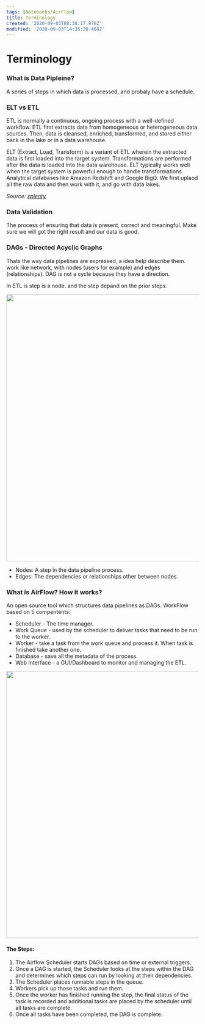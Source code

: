 ```yaml
---
tags: [Notebooks/AirFlow]
title: Terminology
created: '2020-09-03T08:38:17.976Z'
modified: '2020-09-03T14:35:28.408Z'
---
```


# Terminology

### What is Data Pipleine?

A series of steps in which data is processed, and probaly have a schedule.

### ELT vs ETL

ETL is normally a continuous, ongoing process with a well-defined workflow. ETL first extracts data from homogeneous or heterogeneous data sources. Then, data is cleansed, enriched, transformed, and stored either back in the lake or in a data warehouse.

ELT (Extract, Load, Transform) is a variant of ETL wherein the extracted data is first loaded into the target system. Transformations are performed after the data is loaded into the data warehouse. ELT typically works well when the target system is powerful enough to handle transformations. Analytical databases like Amazon Redshift and Google BigQ. We first uplaod all the raw data and then work with it, and go with data lakes.

*Source: [xplenty](https://www.xplenty.com/blog/etl-vs-elt/)*


### Data Validation

The process of ensuring that data is present, correct and meaningful. Make sure we will got the right result and our data is good.


### DAGs - Directed Acyclic Graphs

Thats the way data pipelines are expressed, a idea help describe them. work like network, with nodes (users for example) and edges (relationships). DAG is not a cycle because they have a direction.

In ETL is step is a node. and the step depand on the prior steps.

<p align="center">
  <img src="https://video.udacity-data.com/topher/2019/February/5c5f5b00_capture/capture.png" width="700">
</p>

* Nodes: A step in the data pipeline process.
* Edges: The dependencies or relationships other between nodes.

### What is AirFlow? How it works?

An open source tool which structures data pipelines as DAGs. WorkFlow based on 5 compentents:

* Scheduler - The time manager.
* Work Queue - used by the scheduler to deliver tasks that need to be run to the worker.
* Worker - take a task from the work queue and process it. When task is finished take another one.
* Database - save all the metadata of the process.
* Web Interface - a GUI/Dashboard to monitor and managing the ETL. 

<p align="center">
  <img src="https://video.udacity-data.com/topher/2019/February/5c5f8e1d_how-airflow-works/how-airflow-works.png" width="700">
</p>

#### The Steps:

1. The Airflow Scheduler starts DAGs based on time or external triggers.
2. Once a DAG is started, the Scheduler looks at the steps within the DAG and determines which steps can run by looking at their dependencies.
3. The Scheduler places runnable steps in the queue.
4. Workers pick up those tasks and run them.
5. Once the worker has finished running the step, the final status of the task is recorded and additional tasks are placed by the scheduler until all tasks are complete.
6. Once all tasks have been completed, the DAG is complete.




